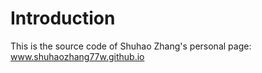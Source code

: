 # Introduction
This is the source code of Shuhao Zhang's personal page: www.shuhaozhang77w.github.io
